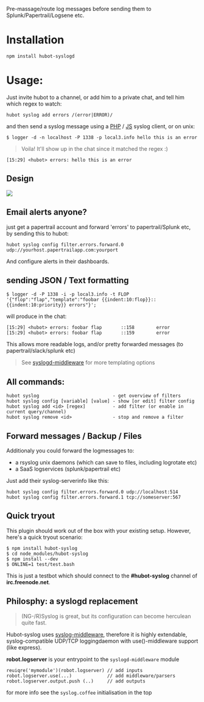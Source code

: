 Pre-massage/route log messages before sending them to Splunk/Papertrail/Logsene etc.

# Installation 

    npm install hubot-syslogd

# Usage:

Just invite hubot to a channel, or add him to a private chat, and tell him which regex to watch:

    hubot syslog add errors /(error|ERROR)/

and then send a syslog message using a [PHP](https://github.com/coderofsalvation/syslog-flexible) / [JS](https://npmjs.org/syslog-client) syslog client, or on unix:
  
    $ logger -d -n localhost -P 1338 -p local3.info hello this is an error 

> Voila! It'll show up in the chat since it matched the regex :)

    [15:29] <hubot> errors: hello this is an error 

## Design

<img src="https://www.websequencediagrams.com/cgi-bin/cdraw?lz=dGl0bGUgSFVCT1QtU1lTTE9HIEZMT1cKCnN5c2xvZ2NsaWVudC0-aHVib3Q6IHB1c2ggVURQL1RDUCBsb2cgbWVzc2FnZXMKABwFAB8JcmVnZXggbWF0Y2g_AAwPZm9ybWF0ADEIACsNIGNoYW5uZWxzL3VzZXJzACcFd2FyZABVCG90aGVyIHNlcnZpY2UAFQogCm5vdGUgcmlnaHQgb2YgABcQYWxlcnRpbmcgYW5kIG1ldHJpY3MgXG51c2luZzogXG4qIHBhcGVydHJhaWxcbiogc3BsdW5rXG4qIGxvZ2dseQAeBWxvZ3N0YXNoXG4AXw8AghMHSACBPAVhY3RzIGFzIACCNwYAgSYFZXIK&s=napkin"/>

## Email alerts anyone?

just get a papertrail account and forward 'errors' to papertrail/Splunk etc, by sending this to hubot:

    hubot syslog config filter.errors.forward.0 udp://yourhost.papertrailapp.com:yourport

And configure alerts in their dashboards.

## sending JSON / Text formatting 

    $ logger -d -P 1338 -i -p local3.info -t FLOP '{"flop":"flap","template":"foobar {{indent:10:flop}}::{{indent:10:priority}} errors"}';

will produce in the chat:

    [15:29] <hubot> errors: foobar flap       ::158        error 
    [15:29] <hubot> errors: foobar flap       ::159        error 

This allows more readable logs, and/or pretty forwarded messages (to papertrail/slack/splunk etc)

> See [syslogd-middleware](https://npmjs.org/syslogd-middleware) for more templating options

## All commands:

    hubot syslog                           - get overview of filters 
    hubot syslog config [variable] [value] - show [or edit] filter config
    hubot syslog add <id> [regex]          - add filter (or enable in current query/channel)
    hubot syslog remove <id>               - stop and remove a filter 

## Forward messages / Backup / Files

Additionaly you could forward the logmessages to:

* a rsyslog unix daemons (which can save to files, including logrotate etc)
* a SaaS logservices (splunk/papertrail etc)
    
Just add their syslog-serverinfo like this:    
    
    hubot syslog config filter.errors.forward.0 udp://localhost:514 
    hubot syslog config filter.errors.forward.1 tcp://someserver:567

## Quick tryout

This plugin should work out of the box with your existing setup.
However, here's a quick tryout scenario:

    $ npm install hubot-syslog
    $ cd node_modules/hubot-syslog
    $ npm install --dev
    $ ONLINE=1 test/test.bash

This is just a testbot which should connect to the __#hubot-syslog__ channel of __irc.freenode.net__.

## Philosphy: a syslogd replacement

> (NG-/R)Syslog is great, but its configuration can become herculean quite fast.

Hubot-syslog uses [syslog-middleware](https://npmjs.org/syslogd-middleware), therefore it is
highly extendable, syslog-compatible UDP/TCP loggingdaemon with use()-middleware support (like express).

__robot.logserver__ is your entrypoint to the `syslogd-middleware` module

    reuiqre('mymodule')(robot.logserver) // add inputs
    robot.logserver.use(...)             // add middleware/parsers
    robot.logserver.output.push (..)     // add outputs

for more info see the `syslog.coffee` initialisation in the top

